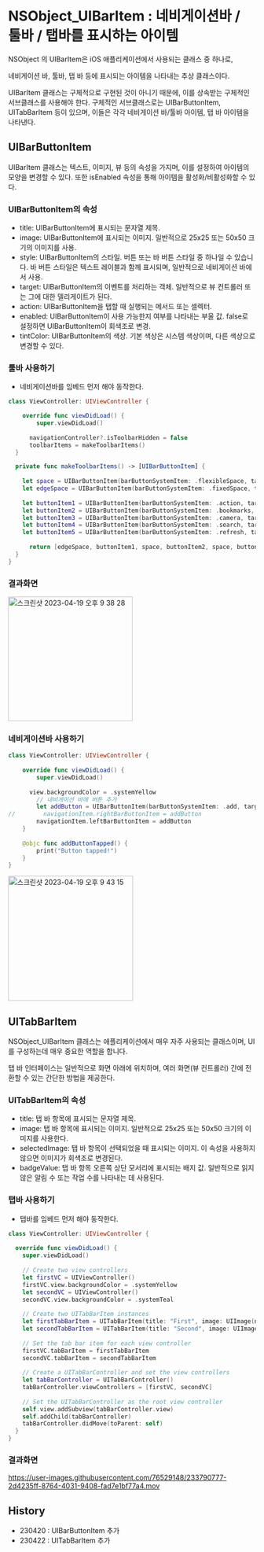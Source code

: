 # NSObject_UIBarItem : 네비게이션바 / 툴바 / 탭바를 표시하는 아이템

NSObject 의 UIBarItem은 iOS 애플리케이션에서 사용되는 클래스 중 하나로,

네비게이션 바, 툴바, 탭 바 등에 표시되는 아이템을 나타내는 추상 클래스이다.

UIBarItem 클래스는 구체적으로 구현된 것이 아니기 때문에, 이를 상속받는 구체적인 서브클래스를 사용해야 한다. 구체적인 서브클래스로는 UIBarButtonItem, UITabBarItem 등이 있으며, 이들은 각각 네비게이션 바/툴바 아이템, 탭 바 아이템을 나타낸다.

## UIBarButtonItem
UIBarItem 클래스는 텍스트, 이미지, 뷰 등의 속성을 가지며, 이를 설정하여 아이템의 모양을 변경할 수 있다. 또한 isEnabled 속성을 통해 아이템을 활성화/비활성화할 수 있다.

### UIBarButtonItem의 속성

- title: UIBarButtonItem에 표시되는 문자열 제목.
- image: UIBarButtonItem에 표시되는 이미지. 일반적으로 25x25 또는 50x50 크기의 이미지를 사용.
- style: UIBarButtonItem의 스타일. 버튼 또는 바 버튼 스타일 중 하나일 수 있습니다. 바 버튼 스타일은 텍스트 레이블과 함께 표시되며, 일반적으로 네비게이션 바에서 사용.
- target: UIBarButtonItem의 이벤트를 처리하는 객체. 일반적으로 뷰 컨트롤러 또는 그에 대한 델리게이트가 된다.
- action: UIBarButtonItem을 탭할 때 실행되는 메서드 또는 셀렉터.
- enabled: UIBarButtonItem이 사용 가능한지 여부를 나타내는 부울 값. false로 설정하면 UIBarButtonItem이 회색조로 변경.
- tintColor: UIBarButtonItem의 색상. 기본 색상은 시스템 색상이며, 다른 색상으로 변경할 수 있다.

### 툴바 사용하기
- 네비게이션바를 임베드 먼저 해야 동작한다.

```swift
class ViewController: UIViewController {

    override func viewDidLoad() {
        super.viewDidLoad()
        
      navigationController?.isToolbarHidden = false
      toolbarItems = makeToolbarItems()
  }

  private func makeToolbarItems() -> [UIBarButtonItem] {
      
    let space = UIBarButtonItem(barButtonSystemItem: .flexibleSpace, target: self, action: nil)
    let edgeSpace = UIBarButtonItem(barButtonSystemItem: .fixedSpace, target: self, action: nil)
      
    let buttonItem1 = UIBarButtonItem(barButtonSystemItem: .action, target: nil, action: nil)
    let buttonItem2 = UIBarButtonItem(barButtonSystemItem: .bookmarks, target: nil, action: nil)
    let buttonItem3 = UIBarButtonItem(barButtonSystemItem: .camera, target: nil, action: nil)
    let buttonItem4 = UIBarButtonItem(barButtonSystemItem: .search, target: nil, action: nil)
    let buttonItem5 = UIBarButtonItem(barButtonSystemItem: .refresh, target: nil, action: nil)
      
      return [edgeSpace, buttonItem1, space, buttonItem2, space, buttonItem3, space, buttonItem4, space, buttonItem5, edgeSpace]
  }
}


```

### 결과화면
<img width="253" alt="스크린샷 2023-04-19 오후 9 38 28" src="https://user-images.githubusercontent.com/76529148/233077500-de820d0f-3581-4547-87fb-63c54a01f4d5.png">

### 네비게이션바 사용하기

```swift
class ViewController: UIViewController {
    
    override func viewDidLoad() {
        super.viewDidLoad()
        
      view.backgroundColor = .systemYellow
        // 내비게이션 바에 버튼 추가
        let addButton = UIBarButtonItem(barButtonSystemItem: .add, target: self, action: #selector(addButtonTapped))
//        navigationItem.rightBarButtonItem = addButton
        navigationItem.leftBarButtonItem = addButton
    }
    
    @objc func addButtonTapped() {
        print("Button tapped!")
    }
}
```
<img width="254" alt="스크린샷 2023-04-19 오후 9 43 15" src="https://user-images.githubusercontent.com/76529148/233078188-07a5691f-7e65-4bd6-b286-1cffa986f9e2.png">

## UITabBarItem
NSObject_UIBarItem 클래스는 애플리케이션에서 매우 자주 사용되는 클래스이며, UI를 구성하는데 매우 중요한 역할을 합니다.

탭 바 인터페이스는 일반적으로 화면 아래에 위치하며, 여러 화면(뷰 컨트롤러) 간에 전환할 수 있는 간단한 방법을 제공한다.

### UITabBarItem의 속성

- title: 탭 바 항목에 표시되는 문자열 제목.
- image: 탭 바 항목에 표시되는 이미지. 일반적으로 25x25 또는 50x50 크기의 이미지를 사용한다.
- selectedImage: 탭 바 항목이 선택되었을 때 표시되는 이미지. 이 속성을 사용하지 않으면 이미지가 회색조로 변경된다.
- badgeValue: 탭 바 항목 오른쪽 상단 모서리에 표시되는 배지 값. 일반적으로 읽지 않은 알림 수 또는 작업 수를 나타내는 데 사용된다.



### 탭바 사용하기

- 탭바를 임베드 먼저 해야 동작한다.
```swift
class ViewController: UIViewController {
  
  override func viewDidLoad() {
    super.viewDidLoad()
    
    // Create two view controllers
    let firstVC = UIViewController()
    firstVC.view.backgroundColor = .systemYellow
    let secondVC = UIViewController()
    secondVC.view.backgroundColor = .systemTeal
    
    // Create two UITabBarItem instances
    let firstTabBarItem = UITabBarItem(title: "First", image: UIImage(named: "first"), selectedImage: UIImage(named: "first_selected"))
    let secondTabBarItem = UITabBarItem(title: "Second", image: UIImage(named: "second"), selectedImage: UIImage(named: "second_selected"))
    
    // Set the tab bar item for each view controller
    firstVC.tabBarItem = firstTabBarItem
    secondVC.tabBarItem = secondTabBarItem
    
    // Create a UITabBarController and set the view controllers
    let tabBarController = UITabBarController()
    tabBarController.viewControllers = [firstVC, secondVC]
    
    // Set the UITabBarController as the root view controller
    self.view.addSubview(tabBarController.view)
    self.addChild(tabBarController)
    tabBarController.didMove(toParent: self)
  }
}
```

### 결과화면

https://user-images.githubusercontent.com/76529148/233790777-2d4235ff-8764-4031-9408-fad7e1bf77a4.mov

## History
- 230420 : UIBarButtonItem 추가
- 230422 : UITabBarItem 추가
